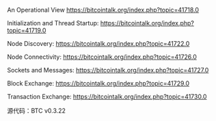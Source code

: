 An Operational View https://bitcointalk.org/index.php?topic=41718.0

Initialization and Thread Startup: https://bitcointalk.org/index.php?topic=41719.0

Node Discovery: https://bitcointalk.org/index.php?topic=41722.0

Node Connectivity: https://bitcointalk.org/index.php?topic=41726.0

Sockets and Messages: https://bitcointalk.org/index.php?topic=41727.0

Block Exchange: https://bitcointalk.org/index.php?topic=41729.0

Transaction Exchange: https://bitcointalk.org/index.php?topic=41730.0

源代码：BTC v0.3.22